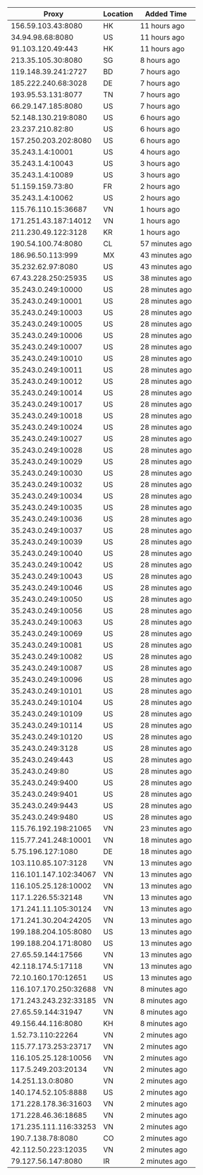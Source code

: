 | Proxy | Location | Added Time |
|---------|----------|------------|
| 156.59.103.43:8080 | HK | 11 hours ago |
| 34.94.98.68:8080 | US | 11 hours ago |
| 91.103.120.49:443 | HK | 11 hours ago |
| 213.35.105.30:8080 | SG | 8 hours ago |
| 119.148.39.241:2727 | BD | 7 hours ago |
| 185.222.240.68:3028 | DE | 7 hours ago |
| 193.95.53.131:8077 | TN | 7 hours ago |
| 66.29.147.185:8080 | US | 7 hours ago |
| 52.148.130.219:8080 | US | 6 hours ago |
| 23.237.210.82:80 | US | 6 hours ago |
| 157.250.203.202:8080 | US | 6 hours ago |
| 35.243.1.4:10001 | US | 4 hours ago |
| 35.243.1.4:10043 | US | 3 hours ago |
| 35.243.1.4:10089 | US | 3 hours ago |
| 51.159.159.73:80 | FR | 2 hours ago |
| 35.243.1.4:10062 | US | 2 hours ago |
| 115.76.110.15:36687 | VN | 1 hours ago |
| 171.251.43.187:14012 | VN | 1 hours ago |
| 211.230.49.122:3128 | KR | 1 hours ago |
| 190.54.100.74:8080 | CL | 57 minutes ago |
| 186.96.50.113:999 | MX | 43 minutes ago |
| 35.232.62.97:8080 | US | 43 minutes ago |
| 67.43.228.250:25935 | US | 38 minutes ago |
| 35.243.0.249:10000 | US | 28 minutes ago |
| 35.243.0.249:10001 | US | 28 minutes ago |
| 35.243.0.249:10003 | US | 28 minutes ago |
| 35.243.0.249:10005 | US | 28 minutes ago |
| 35.243.0.249:10006 | US | 28 minutes ago |
| 35.243.0.249:10007 | US | 28 minutes ago |
| 35.243.0.249:10010 | US | 28 minutes ago |
| 35.243.0.249:10011 | US | 28 minutes ago |
| 35.243.0.249:10012 | US | 28 minutes ago |
| 35.243.0.249:10014 | US | 28 minutes ago |
| 35.243.0.249:10017 | US | 28 minutes ago |
| 35.243.0.249:10018 | US | 28 minutes ago |
| 35.243.0.249:10024 | US | 28 minutes ago |
| 35.243.0.249:10027 | US | 28 minutes ago |
| 35.243.0.249:10028 | US | 28 minutes ago |
| 35.243.0.249:10029 | US | 28 minutes ago |
| 35.243.0.249:10030 | US | 28 minutes ago |
| 35.243.0.249:10032 | US | 28 minutes ago |
| 35.243.0.249:10034 | US | 28 minutes ago |
| 35.243.0.249:10035 | US | 28 minutes ago |
| 35.243.0.249:10036 | US | 28 minutes ago |
| 35.243.0.249:10037 | US | 28 minutes ago |
| 35.243.0.249:10039 | US | 28 minutes ago |
| 35.243.0.249:10040 | US | 28 minutes ago |
| 35.243.0.249:10042 | US | 28 minutes ago |
| 35.243.0.249:10043 | US | 28 minutes ago |
| 35.243.0.249:10046 | US | 28 minutes ago |
| 35.243.0.249:10050 | US | 28 minutes ago |
| 35.243.0.249:10056 | US | 28 minutes ago |
| 35.243.0.249:10063 | US | 28 minutes ago |
| 35.243.0.249:10069 | US | 28 minutes ago |
| 35.243.0.249:10081 | US | 28 minutes ago |
| 35.243.0.249:10082 | US | 28 minutes ago |
| 35.243.0.249:10087 | US | 28 minutes ago |
| 35.243.0.249:10096 | US | 28 minutes ago |
| 35.243.0.249:10101 | US | 28 minutes ago |
| 35.243.0.249:10104 | US | 28 minutes ago |
| 35.243.0.249:10109 | US | 28 minutes ago |
| 35.243.0.249:10114 | US | 28 minutes ago |
| 35.243.0.249:10120 | US | 28 minutes ago |
| 35.243.0.249:3128 | US | 28 minutes ago |
| 35.243.0.249:443 | US | 28 minutes ago |
| 35.243.0.249:80 | US | 28 minutes ago |
| 35.243.0.249:9400 | US | 28 minutes ago |
| 35.243.0.249:9401 | US | 28 minutes ago |
| 35.243.0.249:9443 | US | 28 minutes ago |
| 35.243.0.249:9480 | US | 28 minutes ago |
| 115.76.192.198:21065 | VN | 23 minutes ago |
| 115.77.241.248:10001 | VN | 18 minutes ago |
| 5.75.196.127:1080 | DE | 18 minutes ago |
| 103.110.85.107:3128 | VN | 13 minutes ago |
| 116.101.147.102:34067 | VN | 13 minutes ago |
| 116.105.25.128:10002 | VN | 13 minutes ago |
| 117.1.226.55:32148 | VN | 13 minutes ago |
| 171.241.11.105:30124 | VN | 13 minutes ago |
| 171.241.30.204:24205 | VN | 13 minutes ago |
| 199.188.204.105:8080 | US | 13 minutes ago |
| 199.188.204.171:8080 | US | 13 minutes ago |
| 27.65.59.144:17566 | VN | 13 minutes ago |
| 42.118.174.5:17118 | VN | 13 minutes ago |
| 72.10.160.170:12651 | US | 13 minutes ago |
| 116.107.170.250:32688 | VN | 8 minutes ago |
| 171.243.243.232:33185 | VN | 8 minutes ago |
| 27.65.59.144:31947 | VN | 8 minutes ago |
| 49.156.44.116:8080 | KH | 8 minutes ago |
| 1.52.73.110:22264 | VN | 2 minutes ago |
| 115.77.173.253:23717 | VN | 2 minutes ago |
| 116.105.25.128:10056 | VN | 2 minutes ago |
| 117.5.249.203:20134 | VN | 2 minutes ago |
| 14.251.13.0:8080 | VN | 2 minutes ago |
| 140.174.52.105:8888 | US | 2 minutes ago |
| 171.228.178.36:31603 | VN | 2 minutes ago |
| 171.228.46.36:18685 | VN | 2 minutes ago |
| 171.235.111.116:33253 | VN | 2 minutes ago |
| 190.7.138.78:8080 | CO | 2 minutes ago |
| 42.112.50.223:12035 | VN | 2 minutes ago |
| 79.127.56.147:8080 | IR | 2 minutes ago |
